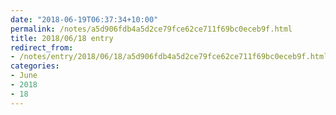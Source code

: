 ```yaml
---
date: "2018-06-19T06:37:34+10:00"
permalink: /notes/a5d906fdb4a5d2ce79fce62ce711f69bc0eceb9f.html
title: 2018/06/18 entry
redirect_from:
- /notes/entry/2018/06/18/a5d906fdb4a5d2ce79fce62ce711f69bc0eceb9f.html
categories:
- June
- 2018
- 18
---
```

